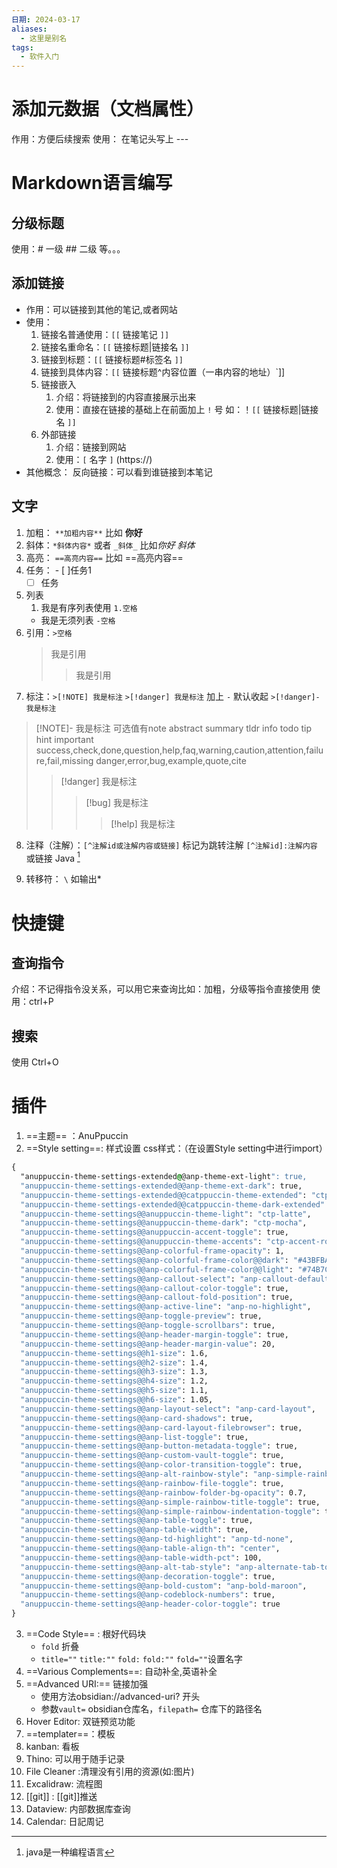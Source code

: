 ```yaml
---
日期: 2024-03-17
aliases:
  - 这里是别名
tags:
  - 软件入门
---
```


# 添加元数据（文档属性）
作用：方便后续搜索
使用： 在笔记头写上 ---


# Markdown语言编写

## 分级标题
使用：# 一级 ## 二级 等。。。 
## 添加链接
- 作用：可以链接到其他的笔记,或者网站
- 使用：
	1. 链接名普通使用：`[[` 链接笔记 `]]`
	2. 链接名重命名：`[[` 链接标题|链接名 `]]`
	3. 链接到标题：`[[` 链接标题#标签名 `]]`
	4. 链接到具体内容：`[[` 链接标题^内容位置（一串内容的地址）`]]
	5. 链接嵌入
		1. 介绍：将链接到的内容直接展示出来
		2. 使用：直接在链接的基础上在前面加上 `!` 号 如：！`[[` 链接标题|链接名 `]]`
	6. 外部链接
		1. 介绍：链接到网站
		2. 使用：`[` 名字 `]` (https://)
- 其他概念：
	反向链接：可以看到谁链接到本笔记

## 文字
1. 加粗： `**加粗内容**`  比如 **你好**
2. 斜体：`*斜体内容*` 或者 `_斜体_` 比如*你好* _斜体_
3. 高亮： `==高亮内容==` 比如 ==高亮内容==
4. 任务： - [ ]任务1
	- [ ] 任务
5. 列表
	1. 我是有序列表使用 `1.空格`
	- 我是无须列表 `-空格`
6. 引用：`>空格`
	>我是引用
	>>我是引用
7. 标注：`>[!NOTE] 我是标注` `>[!danger] 我是标注` 加上 `-` 默认收起 `>[!danger]- 我是标注`
>[!NOTE]- 我是标注
>可选值有note abstract summary tldr info todo tip hint important
>success,check,done,question,help,faq,warning,caution,attention,failure,fail,missing
>danger,error,bug,example,quote,cite
> >[!danger] 我是标注
> >>[!bug] 我是标注
> >>>[!help] 我是标注

8. 注释（注解）：`[^注解id或注解内容或链接]` 标记为跳转注解 `[^注解id]:注解内容` 或链接
	Java [^1]

[^1]:java是一种编程语言

9. 转移符： `\`  如输出\*
# 快捷键
## 查询指令
介绍：不记得指令没关系，可以用它来查询比如：加粗，分级等指令直接使用
使用：ctrl+P

## 搜索
使用 Ctrl+O



# 插件

1. ==主题== ：AnuPpuccin
2. ==Style setting==: 样式设置 
	css样式：（在设置Style setting中进行import）
```css fold:CSS代码
{
  "anuppuccin-theme-settings-extended@@anp-theme-ext-light": true,
  "anuppuccin-theme-settings-extended@@anp-theme-ext-dark": true,
  "anuppuccin-theme-settings-extended@@catppuccin-theme-extended": "ctp-atom-light",
  "anuppuccin-theme-settings-extended@@catppuccin-theme-dark-extended": "ctp-atom-dark",
  "anuppuccin-theme-settings@@anuppuccin-theme-light": "ctp-latte",
  "anuppuccin-theme-settings@@anuppuccin-theme-dark": "ctp-mocha",
  "anuppuccin-theme-settings@@anuppuccin-accent-toggle": true,
  "anuppuccin-theme-settings@@anuppuccin-theme-accents": "ctp-accent-rosewater",
  "anuppuccin-theme-settings@@anp-colorful-frame-opacity": 1,
  "anuppuccin-theme-settings@@anp-colorful-frame-color@@dark": "#43BFBA",
  "anuppuccin-theme-settings@@anp-colorful-frame-color@@light": "#74B7C4",
  "anuppuccin-theme-settings@@anp-callout-select": "anp-callout-default",
  "anuppuccin-theme-settings@@anp-callout-color-toggle": true,
  "anuppuccin-theme-settings@@anp-callout-fold-position": true,
  "anuppuccin-theme-settings@@anp-active-line": "anp-no-highlight",
  "anuppuccin-theme-settings@@anp-toggle-preview": true,
  "anuppuccin-theme-settings@@anp-toggle-scrollbars": true,
  "anuppuccin-theme-settings@@anp-header-margin-toggle": true,
  "anuppuccin-theme-settings@@anp-header-margin-value": 20,
  "anuppuccin-theme-settings@@h1-size": 1.6,
  "anuppuccin-theme-settings@@h2-size": 1.4,
  "anuppuccin-theme-settings@@h3-size": 1.3,
  "anuppuccin-theme-settings@@h4-size": 1.2,
  "anuppuccin-theme-settings@@h5-size": 1.1,
  "anuppuccin-theme-settings@@h6-size": 1.05,
  "anuppuccin-theme-settings@@anp-layout-select": "anp-card-layout",
  "anuppuccin-theme-settings@@anp-card-shadows": true,
  "anuppuccin-theme-settings@@anp-card-layout-filebrowser": true,
  "anuppuccin-theme-settings@@anp-list-toggle": true,
  "anuppuccin-theme-settings@@anp-button-metadata-toggle": true,
  "anuppuccin-theme-settings@@anp-custom-vault-toggle": true,
  "anuppuccin-theme-settings@@anp-color-transition-toggle": true,
  "anuppuccin-theme-settings@@anp-alt-rainbow-style": "anp-simple-rainbow-color-toggle",
  "anuppuccin-theme-settings@@anp-rainbow-file-toggle": true,
  "anuppuccin-theme-settings@@anp-rainbow-folder-bg-opacity": 0.7,
  "anuppuccin-theme-settings@@anp-simple-rainbow-title-toggle": true,
  "anuppuccin-theme-settings@@anp-simple-rainbow-indentation-toggle": true,
  "anuppuccin-theme-settings@@anp-table-toggle": true,
  "anuppuccin-theme-settings@@anp-table-width": true,
  "anuppuccin-theme-settings@@anp-td-highlight": "anp-td-none",
  "anuppuccin-theme-settings@@anp-table-align-th": "center",
  "anuppuccin-theme-settings@@anp-table-width-pct": 100,
  "anuppuccin-theme-settings@@anp-alt-tab-style": "anp-alternate-tab-toggle",
  "anuppuccin-theme-settings@@anp-decoration-toggle": true,
  "anuppuccin-theme-settings@@anp-bold-custom": "anp-bold-maroon",
  "anuppuccin-theme-settings@@anp-codeblock-numbers": true,
  "anuppuccin-theme-settings@@anp-header-color-toggle": true
}
```
3. ==Code Style== : 根好代码块
	- `fold` 折叠
	- `title=""` `title:""` `fold:` `fold:""` `fold=""`设置名字
4. ==Various Complements==: 自动补全,英语补全
5. ==Advanced URI:== 链接加强
	- 使用方法obsidian://advanced-uri? 开头
	- 参数`vault=` obsidian仓库名，`filepath=` 仓库下的路径名
6. Hover Editor: 双链预览功能
7. ==templater==：模板
8. kanban: 看板
9. Thino: 可以用于随手记录
10. File Cleaner :清理没有引用的资源(如:图片)
11. Excalidraw: 流程图
12. [[git]] : [[git]]推送
13. Dataview:  内部数据库查询
14. Calendar: 日記周记